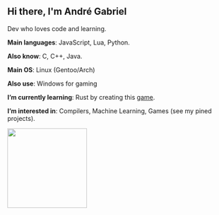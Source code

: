 ## Hi there, I'm André Gabriel

Dev who loves code and learning.

**Main languages**: JavaScript, Lua, Python.

**Also know**: C, C++, Java.
  
**Main OS**: Linux (Gentoo/Arch)

**Also use**: Windows for gaming

**I’m currently learning**: Rust by creating this [game](https://github.com/Andre0n/gnop).

**I’m interested in**: Compilers, Machine Learning, Games (see my pined projects).

<img align="center" height=180em src="https://github-readme-stats.vercel.app/api/top-langs/?username=Andre0n&theme=vue&hide=css,tcl,html"></img>
